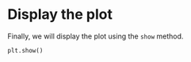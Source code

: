 # Display the plot

Finally, we will display the plot using the `show` method.

```python
plt.show()
```
